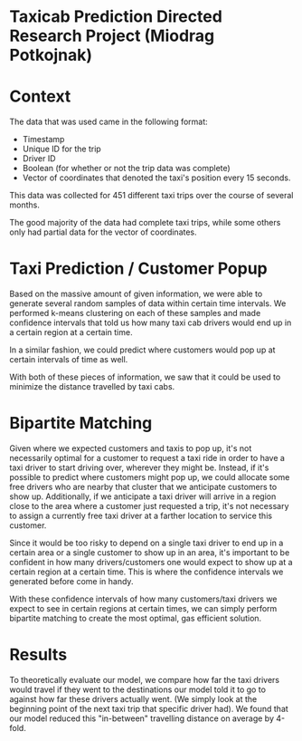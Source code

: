 # Taxicab Prediction Directed Research Project (Miodrag Potkojnak)

# Context

The data that was used came in the following format:
- Timestamp
- Unique ID for the trip
- Driver ID
- Boolean (for whether or not the trip data was complete)
- Vector of coordinates that denoted the taxi's position every 15 seconds.

This data was collected for 451 different taxi trips over the course of several months.

The good majority of the data had complete taxi trips, while some others only had partial data for the vector of coordinates.

# Taxi Prediction / Customer Popup

Based on the massive amount of given information, we were able to generate several random samples of data within certain time intervals. We performed k-means clustering on each of these samples and made confidence intervals that told us how many taxi cab drivers would end up in a certain region at a certain time. 

In a similar fashion, we could predict where customers would pop up at certain intervals of time as well.

With both of these pieces of information, we saw that it could be used to minimize the distance travelled by taxi cabs.

# Bipartite Matching

Given where we expected customers and taxis to pop up, it's not necessarily optimal for a customer to request a taxi ride in order to have a taxi driver to start driving over, wherever they might be. Instead, if it's possible to predict where customers might pop up, we could allocate some free drivers who are nearby that cluster that we anticipate customers to show up. Additionally, if we anticipate a taxi driver will arrive in a region close to the area where a customer just requested a trip, it's not necessary to assign a currently free taxi driver at a farther location to service this customer.

Since it would be too risky to depend on a single taxi driver to end up in a certain area or a single customer to show up in an area, it's important to be confident in how many drivers/customers one would expect to show up at a certain region at a certain time. This is where the confidence intervals we generated before come in handy. 

With these confidence intervals of how many customers/taxi drivers we expect to see in certain regions at certain times, we can simply perform bipartite matching to create the most optimal, gas efficient solution. 

# Results

To theoretically evaluate our model, we compare how far the taxi drivers would travel if they went to the destinations our model told it to go to against how far these drivers actually went. (We simply look at the beginning point of the next taxi trip that specific driver had). We found that our model reduced this "in-between" travelling distance on average by 4-fold.
